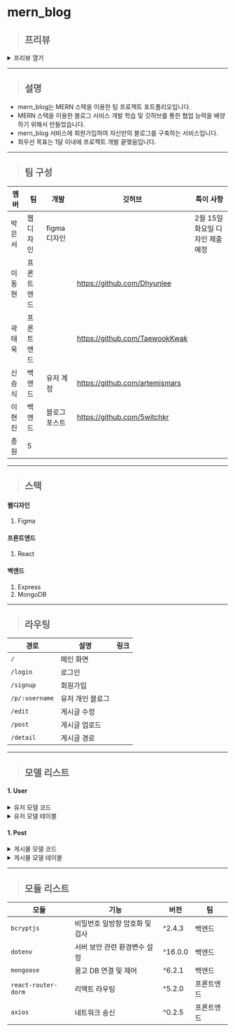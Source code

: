 # mern_blog
>## 프리뷰
<details>
  <summary>프리뷰 열기</summary>
  
  ![image](https://user-images.githubusercontent.com/75290655/153558026-ea81b9d8-cbb3-4f64-a795-37395c515586.png)
</details>

___
>## 설명
- mern_blog는 MERN 스택을 이용한 팀 프로젝트 포트폴리오입니다.
- MERN 스택을 이용한 블로그 서비스 개발 학습 및 깃허브를 통한 협업 능력을 배양하기 위해서 만들었습니다.
- mern_blog 서비스에 회원가입하여 자신만의 블로그를 구축하는 서비스입니다.
- 최우선 목표는 1달 이내에 프로젝트 개발 끝맺음입니다.
___
>## 팀 구성
멤버     | 팀          | 개발         | 깃허브                             | 특이 사항
---     | ---         | ---          | ---                                | ---
박은서   | 웹디자인    | figma 디자인  |                                    | 2월 15일 화요일 디자인 제출 예정
이동현   | 프론트엔드 |              | https://github.com/Dhyunlee         |
곽태욱   | 프론트엔드 |              | https://github.com/TaewookKwak      |
신승식   | 백엔드     | 유저 계정      | https://github.com/artemismars    |
이현진   | 백엔드     | 블로그 포스트  | https://github.com/5witchkr        |
총원     | 5 |
___
>## 스택
#### 웹디자인
1. Figma
#### 프론트엔드
1. React

#### 백엔드
1. Express
2. MongoDB
___
>## 라우팅
| 경로     | 설명       | 링크 |
| ---     | ---        | --- |
| `/`       | 메인 화면   |
| `/login`  | 로그인      |
| `/signup` | 회원가입    |
| `/p/:username` | 유저 개인 블로그 |
| `/edit`   | 게시글 수정 |
| `/post`   | 게시글 업로드 |
| `/detail` | 게시글 경로 |
___
>## 모델 리스트
#### 1. User
<details>
<summary>유저 모델 코드</summary>
  
```js
const userSchema = new Schema({
  email: {
    type: String,
    required: true,
    unique: true
  }),
  username: {
    type: String,
    required: true,
    unique: true,
    minLength: 6,
  },
  password: {
    type: String,
    required: true,
    unique: true,
    minLength: 6
  },
  avatar: {
    type: String
  }
 });
```
</details>
<details>
  <summary>유저 모델 테이블</summary>

키       | 데이터타입 | required | unique | minLength | 
---      | ---      |    ---    |  ---   | ---       |
_id      | object  |            |
email    | String  | true       | true   |
username | String  | true       | true   |   3
password | String  | true       |        |  6
avatar   | String  |            |        |
token    | String  |
</details>

#### 1. Post
<details>
<summary>게시물 모델 코드</summary>

```js
const postSchema = new Schema({
  
 });
```
</details>

<details>
  <summary>게시물 모델 테이블</summary>

키       | 데이터타입 | required | unique | minLength | 
---      | ---      |    ---    |  ---   | ---       |
_id      | object  |            |
email    | String  | true       | true   |
username | String  | true       | true   |   3
password | String  | true       |        |  6
imagePath| String  |            |        |
token    | String  |            | true   |
</details>

___
>## 모듈 리스트
모듈      | 기능                        | 버전          | 팀
---       | ---                         | ---          | ---
`bcryptjs`  | 비밀번호 일방향 암호화 및 검사 | ^2.4.3    | 백엔드
`dotenv`    | 서버 보안 관련 환경변수 설정   | ^16.0.0   | 백엔드
`mongoose`  | 몽고 DB 연결 및 제어         | ^6.2.1     | 백엔드
`react-router-dorm` | 리액트 라우팅        | ^5.2.0     | 프론트엔드
`axios` | 네트워크 송신                   | ^0.2.5      | 프론트엔드
